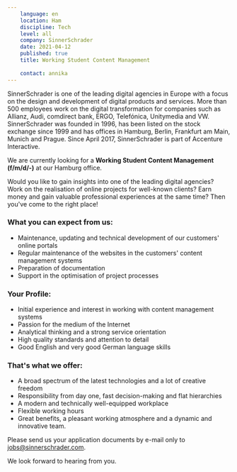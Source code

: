 ```yaml
---
    language: en
    location: Ham
    discipline: Tech
    level: all
    company: SinnerSchrader
    date: 2021-04-12
    published: true
    title: Working Student Content Management
     
    contact: annika
---
```


SinnerSchrader is one of the leading digital agencies in Europe with a focus on the design and development of digital products and services. More than 500 employees work on the digital transformation for companies such as Allianz, Audi, comdirect bank, ERGO, Telefónica, Unitymedia and VW. SinnerSchrader was founded in 1996, has been listed on the stock exchange since 1999 and has offices in Hamburg, Berlin, Frankfurt am Main, Munich and Prague. Since April 2017, SinnerSchrader is part of Accenture Interactive.

We are currently looking for a **Working Student Content Management (f/m/d/-)** at our Hamburg office.

Would you like to gain insights into one of the leading digital agencies? Work on the realisation of online projects for well-known clients? Earn money and gain valuable professional experiences at the same time? Then you've come to the right place! 

### What you can expect from us:

- Maintenance, updating and technical development of our customers' online portals 
- Regular maintenance of the websites in the customers' content management systems
- Preparation of documentation
- Support in the optimisation of project processes

### Your Profile:

- Initial experience and interest in working with content management systems
- Passion for the medium of the Internet
- Analytical thinking and a strong service orientation
- High quality standards and attention to detail
- Good English and very good German language skills

### That's what we offer:

- A broad spectrum of the latest technologies and a lot of creative freedom 
- Responsibility from day one, fast decision-making and flat hierarchies
- A modern and technically well-equipped workplace 
- Flexible working hours
- Great benefits, a pleasant working atmosphere and a dynamic and innovative team.

Please send us your application documents by e-mail only to <jobs@sinnerschrader.com>. 

We look forward to hearing from you.
